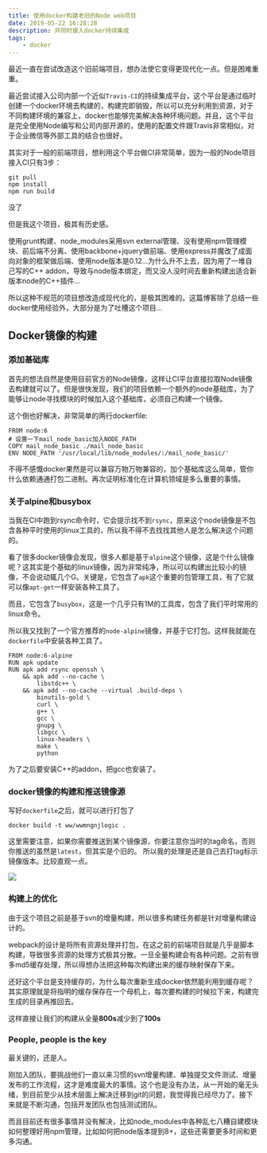 ```yaml
---
title: 使用docker构建老旧的Node web项目
date: 2019-05-22 16:28:28
description: 并同时接入docker持续集成
tags:
    - docker
---
```


最近一直在尝试改造这个旧前端项目，想办法使它变得更现代化一点。但是困难重重。

最近尝试接入公司内部一个近似`Travis-CI`的持续集成平台，这个平台是通过临时创建一个docker环境去构建的，构建完即销毁，所以可以充分利用到资源，对于不同构建环境的兼容上，docker也能够完美解决各种环境问题。并且，这个平台是完全使用Node编写和公司内部开源的，使用的配置文件跟Travis非常相似，对于企业微信等外部工具的结合也很好。

其实对于一般的前端项目，想利用这个平台做CI非常简单，因为一般的Node项目接入CI只有3步：

```shell
git pull
npm install
npm run build
```

没了

但是我这个项目，极其有历史感。

使用grunt构建、node_modules采用svn external管理、没有使用npm管理模块、前后端不分离、使用backbone+jquery做前端、使用express并魔改了成面向对象的框架做后端、使用node版本是0.12...为什么升不上去，因为用了一堆自己写的C++ addon，导致与node版本绑定，而又没人没时间去重新构建出适合新版本node的C++插件...

所以这种不规范的项目想改造成现代化的，是极其困难的。这篇博客除了总结一些docker使用经验外，大部分是为了吐槽这个项目...

## Docker镜像的构建

### 添加基础库

首先的想法自然是使用目前官方的Node镜像，这样让CI平台直接拉取Node镜像去构建就可以了。但是很快发现，我们的项目依赖一个额外的node基础库，为了能够让node寻找模块的时候加入这个基础库，必须自己构建一个镜像。

这个倒也好解决，非常简单的两行dockerfile:

```docker
FROM node:6
# 设置一下mail_node_basic加入NODE_PATH
COPY mail_node_basic ./mail_node_basic
ENV NODE_PATH '/usr/local/lib/node_modules/:/mail_node_basic/'
```

不得不感慨docker果然是可以兼容万物万物兼容的，加个基础库这么简单，管你什么依赖通通打包二进制。再次证明标准化在计算机领域是多么重要的事情。

### 关于alpine和busybox

当我在CI中跑到rsync命令时，它会提示找不到`rsync`，原来这个node镜像是不包含各种平时使用的linux工具的，所以我不得不去找找其他人是怎么解决这个问题的。

看了很多docker镜像会发现，很多人都是基于`alpine`这个镜像，这是个什么镜像呢？这其实是个基础的linux镜像，因为非常纯净，所以可以构建出比较小的镜像，不会说动辄几个G。关键是，它包含了`apk`这个重要的包管理工具，有了它就可以像`apt-get`一样安装各种工具了。

而且，它包含了`busybox`，这是一个几乎只有1M的工具库，包含了我们平时常用的linux命令。

所以我又找到了一个官方推荐的`node-alpine`镜像，并基于它打包。这样我就能在`dockerfile`中安装各种工具了。

```docker
FROM node:6-alpine
RUN apk update
RUN apk add rsync openssh \
    && apk add --no-cache \
        libstdc++ \
    && apk add --no-cache --virtual .build-deps \
        binutils-gold \
        curl \
        g++ \
        gcc \
        gnupg \
        libgcc \
        linux-headers \
        make \
        python
```

为了之后要安装C++的addon，把gcc也安装了。

### docker镜像的构建和推送镜像源

写好`dockerfile`之后，就可以进行打包了

`docker build -t ww/wwmngnjlogic .`


这里需要注意，如果你需要推送到某个镜像源，你要注意你当时的tag命名，否则你推送的虽然是`latest`，但其实是个旧的。
所以我的处理是还是自己去打tag标示镜像版本。比较直观一点。

![](https://tuchuang-1251767583.cos.ap-guangzhou.myqcloud.com/docker/docker_tag_push.png)

### 构建上的优化

由于这个项目之前是基于svn的增量构建，所以很多构建任务都是针对增量构建设计的。

webpack的设计是将所有资源处理并打包，在这之前的前端项目就是几乎是脚本构建，导致很多资源的处理方式极其分散。一旦全量构建会有各种问题。之前有很多md5缓存处理，所以得想办法把这种每次构建出来的缓存映射保存下来。

还好这个平台是支持缓存的，为什么每次重新生成docker依然能利用到缓存呢？其实原理就是将指明的缓存保存在一个母机上，每次要构建的时候拉下来，构建完生成的目录再推回去。

这样直接让我们的构建从全量**800s**减少到了**100s**

### People, people is the key

最关键的，还是人。

刚加入团队，要挑战他们一直以来习惯的svn增量构建、单独提交文件测试、增量发布的工作流程，这才是难度最大的事情。这个也是没有办法，从一开始的毫无头绪，到目前至少从技术层面上解决迁移到git的问题，我觉得我已经尽力了。接下来就是不断沟通，包括开发团队也包括测试团队。

而且目前还有很多事情并没有解决，比如node_modules中各种乱七八糟自建模块如何整理好用npm管理，比如如何把node版本提到8+，这些还需要更多时间和更多沟通。